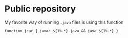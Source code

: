 # Public repository

My favorite way of running `.java` files is using this function

    function jcar { javac ${1%.*}.java && java ${1%.*} }
